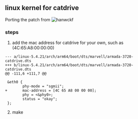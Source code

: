 ## linux kernel for catdrive  

Porting the patch from ![hanwckf](https://github.com/hanwckf/build-catdrive)  

### steps  
1. add the mac address for catdrive for your own, such as (4C:65:A8:00:00:00)  
```
--- a/linux-5.4.21/arch/arm64/boot/dts/marvell/armada-3720-catdrive.dts
+++ b/linux-5.4.21/arch/arm64/boot/dts/marvell/armada-3720-catdrive.dts
@@ -111,6 +111,7 @@
 
 &eth0 {
        phy-mode = "sgmii";
+       mac-address = [4C 65 A8 00 00 00];
        phy = <&phy0>;
        status = "okay";
 };

```
2. make 

